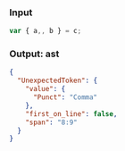 ### Input
```js
var { a,, b } = c;
```

### Output: ast
```json
{
  "UnexpectedToken": {
    "value": {
      "Punct": "Comma"
    },
    "first_on_line": false,
    "span": "8:9"
  }
}
```
